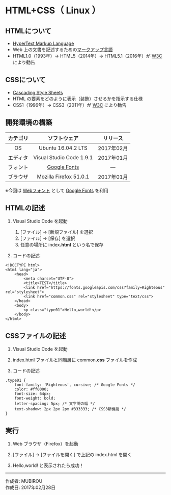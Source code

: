 # HTML+CSS（ Linux ）

## HTMLについて

* [HyperText Markup Language](https://ja.wikipedia.org/wiki/HyperText_Markup_Language)
* Web 上の文書を記述するための[マークアップ言語](http://bit.ly/1FmOJMp)
* HTML1.0（1993年）→ HTML5（2014年）→ HTML5.1（2016年）が [W3C](https://www.w3.org/) により勧告

## CSSについて

* [Cascading Style Sheets](https://ja.wikipedia.org/wiki/Cascading_Style_Sheets)
* HTML の要素をどのように表示（装飾）させるかを指示する仕様
* CSS1（1996年）→ CSS3（2011年）が [W3C](https://www.w3.org/) により勧告


## 開発環境の構築

|カテゴリ|ソフトウェア|リリース|
|:--:|:--:|:--:|
|OS|Ubuntu 16.04.2 LTS|2017年02月|
|エディタ|Visual Studio Code 1.9.1|2017年01月|
|フォント|[Google Fonts](https://fonts.google.com/?selection.family=Righteous)|―|
|ブラウザ|Mozilla Firefox 51.0.1|2017年01月|

※今回は [Webフォント](http://bit.ly/2liCm0j) として [Google Fonts](https://fonts.google.com/?selection.family=Righteous) を利用

## HTMLの記述

1. Visual Studio Code を起動
    1. [ファイル] → [新規ファイル] を選択
    1. [ファイル] → [保存] を選択
    1. 任意の場所に index<b>.html</b> という名で保存

1. コードの記述
```
<!DOCTYPE html>
<html lang="ja">
    <head>
        <meta charset="UTF-8">
        <title>TEST</title>
        <link href="https://fonts.googleapis.com/css?family=Righteous" rel="stylesheet">
        <link href="common.css" rel="stylesheet" type="text/css">
    </head>
    <body>
        <p class="type01">Hello,world!</p>
    </body>
</html>
```

## CSSファイルの記述

1. Visual Studio Code を起動

1. index.html ファイルと同階層に common<b>.css</b> ファイルを作成

1. コードの記述

```
.type01 {
    font-family: 'Righteous', cursive; /* Google Fonts */
    color: #ff0000;
    font-size: 64px;
    font-weight: bold;
    letter-spacing: 5px; /* 文字間の幅 */
    text-shadow: 2px 2px 2px #333333; /* CSS3新機能 */
}
```

## 実行

1. Web ブラウザ（Firefox）を起動

1. [ファイル] → [ファイルを開く] で上記の index.html を開く

1. Hello,world! と表示されたら成功！

***
作成者: MUBIROU  
作成日: 2017年02月28日
